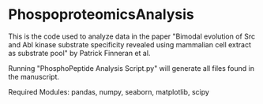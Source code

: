 # PhospoproteomicsAnalysis
This is the code used to analyze data in the paper "Bimodal evolution of Src and Abl kinase substrate specificity revealed using mammalian cell extract as substrate pool" by Patrick Finneran et al.


Running "PhosphoPeptide Analysis Script.py" will generate all files found in the manuscript.


Required Modules:
  pandas,
  numpy,
  seaborn,
  matplotlib,
  scipy
